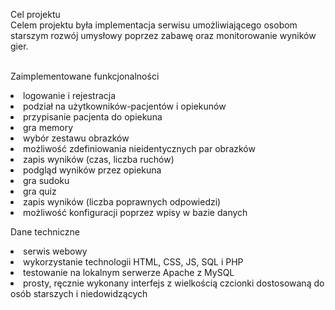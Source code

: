Cel projektu<bR>
Celem projektu była implementacja serwisu umożliwiającego osobom starszym rozwój umysłowy poprzez zabawę oraz monitorowanie wyników gier.<br><br>

Zaimplementowane funkcjonalności<br>
<li>logowanie i rejestracja
<li>podział na użytkowników-pacjentów i opiekunów
<li>przypisanie pacjenta do opiekuna
<li>gra memory
<li>wybór zestawu obrazków
<li>możliwość zdefiniowania nieidentycznych par obrazków
<li>zapis wyników (czas, liczba ruchów)
<li>podgląd wyników przez opiekuna
<li>gra sudoku
<li>gra quiz
<li>zapis wyników (liczba poprawnych odpowiedzi)
<li>możliwość konfiguracji poprzez wpisy w bazie danych<br>

Dane techniczne<br>
<li>serwis webowy 
<li>wykorzystanie technologii HTML, CSS, JS, SQL i PHP
<li>testowanie na lokalnym serwerze Apache z MySQL
<li>prosty, ręcznie wykonany interfejs z wielkością czcionki dostosowaną do osób starszych i niedowidzących
